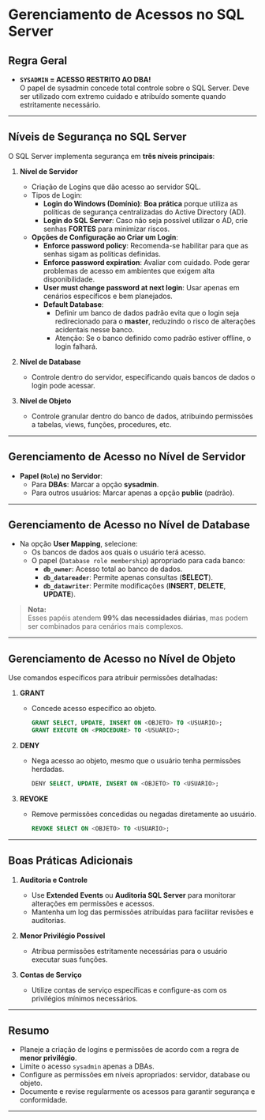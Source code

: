 # **Gerenciamento de Acessos no SQL Server**

## **Regra Geral**

- **`SYSADMIN` = ACESSO RESTRITO AO DBA!**  
  O papel de sysadmin concede total controle sobre o SQL Server. Deve ser utilizado com extremo cuidado e atribuído somente quando estritamente necessário.  

---

## **Níveis de Segurança no SQL Server**

O SQL Server implementa segurança em **três níveis principais**:  

1. **Nível de Servidor**  
   - Criação de Logins que dão acesso ao servidor SQL.  
   - Tipos de Login:  
     - **Login do Windows (Domínio)**: **Boa prática** porque utiliza as políticas de segurança centralizadas do Active Directory (AD).  
     - **Login do SQL Server**: Caso não seja possível utilizar o AD, crie senhas **FORTES** para minimizar riscos.  
   - **Opções de Configuração ao Criar um Login**:  
     - **Enforce password policy**: Recomenda-se habilitar para que as senhas sigam as políticas definidas.  
     - **Enforce password expiration**: Avaliar com cuidado. Pode gerar problemas de acesso em ambientes que exigem alta disponibilidade.  
     - **User must change password at next login**: Usar apenas em cenários específicos e bem planejados.  
     - **Default Database**:  
       - Definir um banco de dados padrão evita que o login seja redirecionado para o **master**, reduzindo o risco de alterações acidentais nesse banco.  
       - Atenção: Se o banco definido como padrão estiver offline, o login falhará.  

2. **Nível de Database**  
   - Controle dentro do servidor, especificando quais bancos de dados o login pode acessar.  

3. **Nível de Objeto**  
   - Controle granular dentro do banco de dados, atribuindo permissões a tabelas, views, funções, procedures, etc.  

---

## **Gerenciamento de Acesso no Nível de Servidor**

- **Papel (`Role`) no Servidor**:  
  - Para **DBAs**: Marcar a opção **sysadmin**.  
  - Para outros usuários: Marcar apenas a opção **public** (padrão).  

---

## **Gerenciamento de Acesso no Nível de Database**

- Na opção **User Mapping**, selecione:  
  - Os bancos de dados aos quais o usuário terá acesso.  
  - O papel (`Database role membership`) apropriado para cada banco:  
    - **`db_owner`**: Acesso total ao banco de dados.  
    - **`db_datareader`**: Permite apenas consultas (**SELECT**).  
    - **`db_datawriter`**: Permite modificações (**INSERT**, **DELETE**, **UPDATE**).  

> **Nota:**  
> Esses papéis atendem **99% das necessidades diárias**, mas podem ser combinados para cenários mais complexos.

---

## **Gerenciamento de Acesso no Nível de Objeto**

Use comandos específicos para atribuir permissões detalhadas:  

1. **GRANT**  
   - Concede acesso específico ao objeto.  
     ```sql
     GRANT SELECT, UPDATE, INSERT ON <OBJETO> TO <USUARIO>;
     GRANT EXECUTE ON <PROCEDURE> TO <USUARIO>;
     ```  

2. **DENY**  
   - Nega acesso ao objeto, mesmo que o usuário tenha permissões herdadas.  
     ```sql
     DENY SELECT, UPDATE, INSERT ON <OBJETO> TO <USUARIO>;
     ```  

3. **REVOKE**  
   - Remove permissões concedidas ou negadas diretamente ao usuário.  
     ```sql
     REVOKE SELECT ON <OBJETO> TO <USUARIO>;
     ```  

---

## **Boas Práticas Adicionais**

1. **Auditoria e Controle**  
   - Use **Extended Events** ou **Auditoria SQL Server** para monitorar alterações em permissões e acessos.  
   - Mantenha um log das permissões atribuídas para facilitar revisões e auditorias.  

2. **Menor Privilégio Possível**  
   - Atribua permissões estritamente necessárias para o usuário executar suas funções.  

3. **Contas de Serviço**  
   - Utilize contas de serviço específicas e configure-as com os privilégios mínimos necessários.  

---

## **Resumo**

- Planeje a criação de logins e permissões de acordo com a regra de **menor privilégio**.  
- Limite o acesso `sysadmin` apenas a DBAs.  
- Configure as permissões em níveis apropriados: servidor, database ou objeto.  
- Documente e revise regularmente os acessos para garantir segurança e conformidade.  

---
